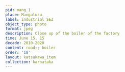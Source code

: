 ```yaml
---
pid: mang_1
place: Mangaluru
label: industrial SEZ
object_type: photo
format: jpeg
description: Close up of the boiler of the factory
time: June 15, 15
decade: 2010-2020
content: road;; boiler
order: '18'
layout: katsukawa_item
collection: karnataka
---
```

